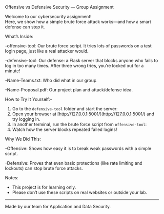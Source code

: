 Offensive vs Defensive Security — Group Assignment

Welcome to our cybersecurity assignment!  
Here, we show how a simple brute force attack works—and how a smart defense can stop it.

What’s Inside:

-offensive-tool:
  Our brute force script. It tries lots of passwords on a test login page, just like a real attacker would.

-defensive-tool: 
  Our defense: a Flask server that blocks anyone who fails to log in too many times. After three wrong tries, you’re locked out for a minute!

-Name-Teams.txt: 
  Who did what in our group.

-Name-Proposal.pdf:
  Our project plan and attack/defense idea.


How to Try It Yourself:-

1. Go to the `defensive-tool` folder and start the server:
2. Open your browser at [http://127.0.0.1:5001/](http://127.0.0.1:5001/) and try logging in.
3. In another terminal, run the brute force script from `offensive-tool`:
4. Watch how the server blocks repeated failed logins!

 Why We Did This:

-Offensive:
Shows how easy it is to break weak passwords with a simple script.

-Defensive: 
Proves that even basic protections (like rate limiting and lockouts) can stop brute force attacks.

Notes:

- This project is for learning only.  
- Please don’t use these scripts on real websites or outside your lab.

---

Made by our team for Application and Data Security.



